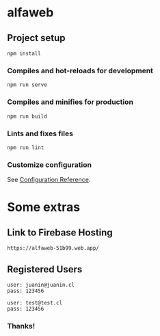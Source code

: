 # alfaweb

## Project setup

```
npm install
```

### Compiles and hot-reloads for development

```
npm run serve
```

### Compiles and minifies for production

```
npm run build
```

### Lints and fixes files

```
npm run lint
```

### Customize configuration

See [Configuration Reference](https://cli.vuejs.org/config/).

# Some extras

## Link to Firebase Hosting

```
https://alfaweb-51b99.web.app/
```

## Registered Users

```
user: juanin@juanin.cl
pass: 123456

user: test@test.cl
pass: 123456

```

### Thanks!
